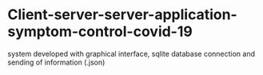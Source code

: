 # Client-server-server-application-symptom-control-covid-19

system developed with graphical interface, sqlite database connection and sending of information (.json)

